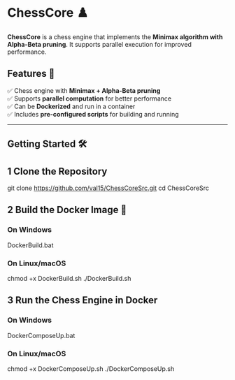 ﻿# **ChessCore** ♟️  

**ChessCore** is a chess engine that implements the **Minimax algorithm with Alpha-Beta pruning**. It supports parallel execution for improved performance.  

## **Features** 🚀  
✅ Chess engine with **Minimax + Alpha-Beta pruning**  
✅ Supports **parallel computation** for better performance  
✅ Can be **Dockerized** and run in a container  
✅ Includes **pre-configured scripts** for building and running  

---

## **Getting Started** 🛠  

## **1️ Clone the Repository**  

git clone https://github.com/val15/ChessCoreSrc.git
cd ChessCoreSrc


## **2️ Build the Docker Image 🐳**
### On Windows
DockerBuild.bat

### On Linux/macOS
chmod +x DockerBuild.sh
./DockerBuild.sh


## **3 Run the Chess Engine in Docker**
### On Windows
DockerComposeUp.bat

### On Linux/macOS
chmod +x DockerComposeUp.sh
./DockerComposeUp.sh